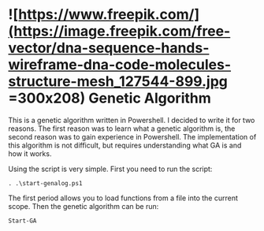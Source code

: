 
# ![https://www.freepik.com/](https://image.freepik.com/free-vector/dna-sequence-hands-wireframe-dna-code-molecules-structure-mesh_127544-899.jpg =300x208) Genetic Algorithm

This is a genetic algorithm written in Powershell. I decided to write it for two reasons. The first reason was to learn what a genetic algorithm is, the second reason was to gain experience in Powershell. The implementation of this algorithm is not difficult, but requires understanding what GA is and how it works.

Using the script is very simple. First you need to run the script:
```
. .\start-genalog.ps1
```
The first period allows you to load functions from a file into the current scope.
Then the genetic algorithm can be run:

```
Start-GA
```
